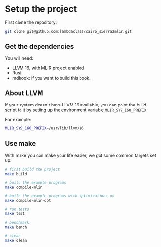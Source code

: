 # Setup the project

First clone the repository:

```bash
git clone git@github.com:lambdaclass/cairo_sierra2mlir.git
```

## Get the dependencies

You will need:

- LLVM 16, with MLIR project enabled
- Rust
- mdbook: if you want to build this book.

## About LLVM

If your system doesn't have LLVM 16 available, you can point the build script to it by setting up the environment variable `MLIR_SYS_160_PREFIX`

For example:

```bash
MLIR_SYS_160_PREFIX=/usr/lib/llvm/16
```

## Use make

With make you can make your life easier, we got some common targets set up:

```bash
# first build the project
make build

# build the example programs
make compile-mlir

# build the example programs with optimizations on
make compile-mlir-opt

# run tests
make test

# benchmark
make bench

# clean
make clean
```
